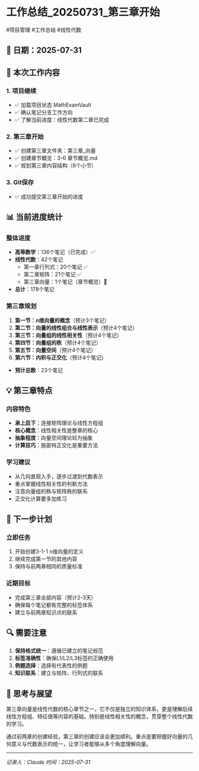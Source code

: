 # 工作总结_20250731_第三章开始

#项目管理 #工作总结 #线性代数

## 📅 日期：2025-07-31

## 🎯 本次工作内容

### 1. 项目继续
- ✅ 加载项目状态 MathExamVault
- ✅ 确认笔记分支工作方向
- ✅ 了解当前进度：线性代数第二章已完成

### 2. 第三章开始
- ✅ 创建第三章文件夹：第三章_向量
- ✅ 创建章节概览：3-0 章节概览.md
- ✅ 规划第三章内容结构（6个小节）

### 3. Git保存
- ✅ 成功提交第三章开始的进度

## 📊 当前进度统计

### 整体进度
- **高等数学**：136个笔记（已完成）✅
- **线性代数**：42个笔记
  - 第一章行列式：20个笔记 ✅
  - 第二章矩阵：21个笔记 ✅
  - 第三章向量：1个笔记（章节概览）🚧
- **总计**：178个笔记

### 第三章规划
1. **第一节：n维向量的概念**（预计3个笔记）
2. **第二节：向量的线性组合与线性表示**（预计4个笔记）
3. **第三节：向量组的线性相关性**（预计4个笔记）
4. **第四节：向量组的秩**（预计4个笔记）
5. **第五节：向量空间**（预计4个笔记）
6. **第六节：内积与正交化**（预计4个笔记）
- **预计总数**：23个笔记

## 💡 第三章特点

### 内容特色
- **承上启下**：连接矩阵理论与线性方程组
- **核心概念**：线性相关性是整章的核心
- **抽象程度**：向量空间理论较为抽象
- **计算技巧**：施密特正交化是重要方法

### 学习建议
- 从几何直观入手，逐步过渡到代数表示
- 重点掌握线性相关性的判断方法
- 注意向量组的秩与矩阵秩的联系
- 正交化计算要多加练习

## 📝 下一步计划

### 立即任务
1. 开始创建3-1-1 n维向量的定义
2. 继续完成第一节的其他内容
3. 保持与前两章相同的质量标准

### 近期目标
- 完成第三章全部内容（预计2-3天）
- 确保每个笔记都有完整的标签体系
- 建立与前两章知识点的联系

## 🔍 需要注意

1. **保持格式统一**：遵循已建立的笔记规范
2. **标签准确性**：确保L1/L2/L3标签的正确使用
3. **例题选择**：选择有代表性的例题
4. **知识联系**：建立与矩阵、行列式的联系

## 💭 思考与展望

第三章向量是线性代数的核心章节之一，它不仅是独立的知识体系，更是理解后续线性方程组、特征值等内容的基础。特别是线性相关性的概念，贯穿整个线性代数的学习。

通过前两章的创建经验，第三章的创建应该会更加顺利。重点是要把握好向量的几何意义与代数表示的统一，让学习者能够从多个角度理解向量。

---

*记录人：Claude*
*时间：2025-07-31*